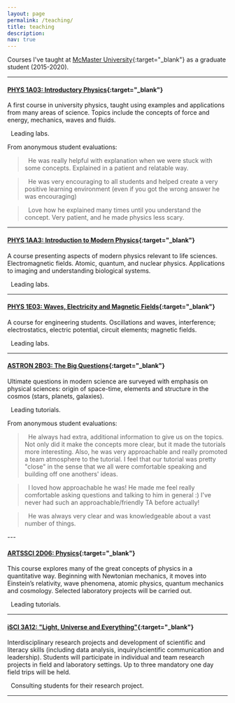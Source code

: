 ```yaml
---
layout: page
permalink: /teaching/
title: teaching
description: 
nav: true
---
```


Courses I've taught at [McMaster University](https://www.physics.mcmaster.ca/){:target="\_blank"}
as a graduate student (2015-2020).

---

#### [PHYS 1A03: Introductory Physics](http://academiccalendars.romcmaster.ca/preview_course_nopop.php?catoid=13&coid=101479){:target="\_blank"}
A first course in university physics, taught using examples and applications from many areas of science. Topics include the concepts of force and energy, mechanics, waves and fluids.

<i class="fas fa-flask"></i>&nbsp; Leading labs.

From anonymous student evaluations:
<blockquote>
<i class="fas fa-quote-left"></i>&nbsp; He was really helpful with explanation when we were stuck with some concepts. Explained in a patient and relatable way. 
</blockquote>

<blockquote>
<i class="fas fa-quote-left"></i>&nbsp; He was very encouraging to all students and helped create a very positive learning environment (even if you got the wrong answer he was encouraging) 
</blockquote>

<blockquote>
<i class="fas fa-quote-left"></i>&nbsp; Love how he explained many times until you understand the concept. Very patient, and he made physics less scary.
</blockquote>

---

#### [PHYS 1AA3: Introduction to Modern Physics](http://academiccalendars.romcmaster.ca/preview_course_nopop.php?catoid=13&coid=101479){:target="\_blank"}
A course presenting aspects of modern physics relevant to life sciences. Electromagnetic fields. Atomic, quantum, and nuclear physics. Applications to imaging and understanding biological systems.

<i class="fas fa-flask"></i>&nbsp; Leading labs.

---

#### [PHYS 1E03: Waves, Electricity and Magnetic Fields](http://academiccalendars.romcmaster.ca/preview_course_nopop.php?catoid=7&coid=36162){:target="\_blank"}
A course for engineering students. Oscillations and waves, interference; electrostatics, electric potential, circuit elements; magnetic fields.

<i class="fas fa-flask"></i>&nbsp; Leading labs.

---

#### [ASTRON 2B03: The Big Questions](https://academiccalendars.romcmaster.ca/preview_course_nopop.php?catoid=41&coid=214717){:target="\_blank"}
Ultimate questions in modern science are surveyed with emphasis on physical sciences: origin of space-time, elements and structure in the cosmos (stars, planets, galaxies).

<i class="fas fa-chalkboard-teacher"></i>&nbsp; Leading tutorials.

From anonymous student evaluations:
<blockquote>
<i class="fas fa-quote-left"></i>&nbsp; He always had extra, additional information to give us on the topics. Not only did it make the concepts more clear, but it made the tutorials more interesting. Also, he was very approachable and really promoted a team atmosphere to the tutorial. I feel that our tutorial was pretty "close" in the sense that we all were comfortable speaking and building off one anothers' ideas.
</blockquote>

<blockquote>
<i class="fas fa-quote-left"></i>&nbsp; I loved how approachable he was! He made me feel really comfortable asking questions and talking to him in general :) I've never had such an approachable/friendly TA before actually! 
</blockquote>

<blockquote>
<i class="fas fa-quote-left"></i>&nbsp; He was always very clear and was knowledgeable about a vast number of things. 
</blockquote>
---

#### [ARTSSCI 2D06: Physics](https://academiccalendars.romcmaster.ca/preview_course_nopop.php?catoid=38&coid=202108){:target="\_blank"}
This course explores many of the great concepts of physics in a quantitative way. Beginning with Newtonian mechanics, it moves into Einstein’s relativity, wave phenomena, atomic physics, quantum mechanics and cosmology. Selected laboratory projects will be carried out.

<i class="fas fa-chalkboard-teacher"></i>&nbsp; Leading tutorials.

---

#### [iSCI 3A12: "Light, Universe and Everything"](https://academiccalendars.romcmaster.ca/preview_course_nopop.php?catoid=38&coid=201693){:target="\_blank"}
Interdisciplinary research projects and development of scientific and literacy skills (including data analysis, inquiry/scientific communication and leadership). Students will participate in individual and team research projects in field and laboratory settings. Up to three mandatory one day field trips will be held.

<i class="fas fa-chalkboard-teacher"></i>&nbsp; Consulting students for their research project.

---


